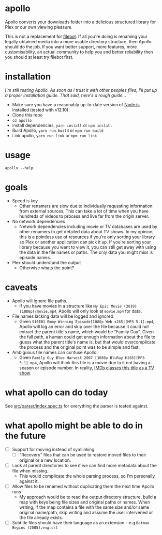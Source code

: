 # apollo

Apollo converts your downloads folder into a delicious structured library for Plex or our own viewing pleasure.

This is not a replacement for [filebot](filebot.net). If all you're doing is renaming your legally obtained media into a more usable directory structure, then Apollo should do the job. If you want better support, more features, more customisability, an actual community to help you and better reliability then you should at least try filebot first.

# installation

_I'm still testing Apollo. As soon as I trust it with other peoples files, I'll put up a proper installation guide. That said, here's a rough guide..._

- Make sure you have a reasonably up-to-date version of [Node.js](https://nodejs.org/en/) installed (tested with v12.10)
- Clone this repo
- `cd apollo`
- Install dependencies, `yarn install` or `npm install`
- Build Apollo, `yarn run build` or `npm run build`
- Link apollo, `yarn run link` or `npm run link`

# usage

`apollo --help`

# goals

- Speed is key
  - Other renamers are slow due to individually requesting information from external sources. This can take a lot of time when you have hundreds of videos to process and live far from the origin server.
- No network dependencies
  - Network dependencies including movie or TV databases are used by other renamers to get detailed data about TV shows. In my opinion, this is a pointless use of resources if you're only sorting your library so Plex or another application can pick it up. If you're sorting your library because you want to view it, you can still get away with using the data in the file names or paths. The only data you might miss is episode names.
- Plex should understand the output
  - Otherwise whats the point?

# caveats

- Apollo will ignore file paths.
  - If you have movies in a structure like `My Epic Movie (2019) (1080p)/movie.mp4`, Apollo will only look at `movie.mp4` for data.
- File names lacking data will be logged and ignored.
  - Given `S16E01 Emmy-Winning Episode[1080p Web x265][MP3 5.1].mp4`, Apollo will log an error and skip over the file because it could not extract the parent title's name, which would be "Family Guy". Given the full path, a human could get enough information about the file to guess what the parent title's name is, but that would overcomplicate the process and the original point was to be simple and fast.
- Ambiguous file names can confuse Apollo.
  - Given `Family Guy Blue Harvest 2007 [1080p BluRay H265][MP3 5.1].mp4`, Apollo will think this file is a movie due to it not having a season or episode number. In reality, [IMDb classes this title as a TV show](https://www.imdb.com/title/tt0888817/).

# what apollo can do today

See [src/parser/index.spec.ts](src/parser/index.spec.ts) for everything the parser is tested against.

# what apollo might be able to do in the future

- [ ] Support for moving instead of symlinking
  - [ ] "Recovery" files that can be used to restore moved files to their original or a new location.
- [ ] Look at parent directories to see if we can find more metadata about the file when missing.
  - This would complicate the whole parsing process, so I'm personally against it.
- [ ] Allow files to be renamed without duplicating them the next time Apollo runs
  - My approach would be to read the output directory structure, build a map with keys being file sizes and original paths or names. When writing, if the map contains a file with the same size and/or same original name/path, skip writing and assume the user intervened or the file already exists.
- [ ] Subtitle files should have their language as an extension - e.g `Batman Begins (2005).eng.srt`
